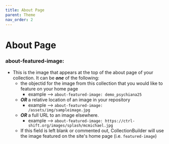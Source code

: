 ```yaml
---
title: About Page
parent: Theme
nav_order: 2
---
```


# About Page

### **about-featured-image**: 
- This is the image that appears at the top of the about page of your collection. It can be ***one*** of the following:
	- the objectid for the image from this collection that you would like to feature on your home page
		- example --> `about-featured-image: demo_psychiana25`
	- ***OR*** a relative location of an image in your repository
		- example --> `about-featured-image: /assets/img/sampleimage.jpg`
	- ***OR*** a full URL to an image elsewhere.  
		- example --> `about-featured-image: https://ctrl-shift.org/images/splash/mcmichael.jpg` 
	- If this field is left blank or commented out, CollectionBuilder will use the image featured on the site's home page (i.e. `featured-image`)
